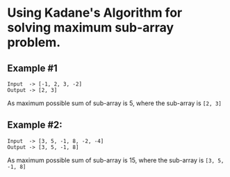 # Using Kadane's Algorithm for solving maximum sub-array problem.

## Example #1

    Input  -> [-1, 2, 3, -2]
    Output -> [2, 3]

As maximum possible sum of sub-array is 5, 
where the sub-array is `[2, 3]`

## Example #2:
    Input  -> [3, 5, -1, 8, -2, -4]
    Output -> [3, 5, -1, 8]

As maximum possible sum of sub-array is 15,
where the sub-array is `[3, 5, -1, 8]`